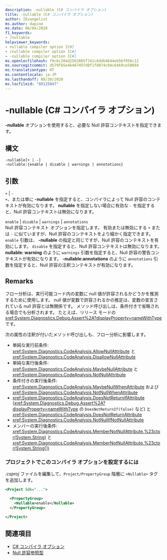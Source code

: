 ```yaml
---
description: -nullable (C# コンパイラ オプション)
title: -nullable (C# コンパイラ オプション)
author: IEvangelist
ms.author: dapine
ms.date: 06/04/2020
f1_keywords:
- /nullable
helpviewer_keywords:
- nullable compiler option [C#]
- /nullable compiler option [C#]
- -nullable compiler option [C#]
ms.openlocfilehash: f9c6c204d2563865f741c6ddb4644eb56f956c12
ms.sourcegitcommit: d579fb5e4b46745fd0f1f8874c94c6469ce58604
ms.translationtype: HT
ms.contentlocale: ja-JP
ms.lasthandoff: 08/30/2020
ms.locfileid: "89125047"
---
```

# <a name="-nullable-c-compiler-options"></a>-nullable (C# コンパイラ オプション)

**-nullable** オプションを使用すると、必要な Null 許容コンテキストを指定できます。

## <a name="syntax"></a>構文

```console
-nullable[+ | -]
-nullable:{enable | disable | warnings | annotations}
```

## <a name="arguments"></a>引数

`+` &#124; `-`  
`+`、または単に **-nullable** を指定すると、コンパイラによって Null 許容のコンテキストが有効になります。 **nullable** を指定しない場合に有効な `-` を指定すると、Null 許容コンテキストは無効になります。

`enable` &#124; `disable` &#124; `warnings` &#124; `annotations`  
Null 許容コンテキスト オプションを指定します。 有効または無効にする `+` または `-` に似ていますが、Null 許容のコンテキストをより細かく指定できます。 `enable` 引数は、 **-nullable** の指定と同じですが、Null 許容のコンテキストを有効にします。 `disable` を指定すると、Null 許容コンテキストは無効になります。 **nullable: warning** のように `warnings` 引数を指定すると、Null 許容の警告コンテキストが有効になります。 **-nullable:annotations** のように `annotations` 引数を指定すると、Null 許容の注釈コンテキストが有効になります。

## <a name="remarks"></a>Remarks

フロー分析は、実行可能コード内の変数に null 値が許容されるかどうかを推測するために使用します。 null 値が変数で許容されるかの推定は、変数の宣言されている null 許容とは無関係です。 メソッド呼び出しは、条件付きで省略される場合でも分析されます。 たとえば、リリース モードの <xref:System.Diagnostics.Debug.Assert%2A?displayProperty=nameWithType> です。

次の属性の注釈が付いたメソッド呼び出しも、フロー分析に影響します。

- 単純な実行前条件: <xref:System.Diagnostics.CodeAnalysis.AllowNullAttribute> と <xref:System.Diagnostics.CodeAnalysis.DisallowNullAttribute>
- 単純な実行後条件: <xref:System.Diagnostics.CodeAnalysis.MaybeNullAttribute> と <xref:System.Diagnostics.CodeAnalysis.NotNullAttribute>
- 条件付きの実行後条件: <xref:System.Diagnostics.CodeAnalysis.MaybeNullWhenAttribute> および <xref:System.Diagnostics.CodeAnalysis.NotNullWhenAttribute>
- <xref:System.Diagnostics.CodeAnalysis.DoesNotReturnIfAttribute> (<xref:System.Diagnostics.Debug.Assert%2A?displayProperty=nameWithType> の `DoesNotReturnIf(false)` など) と <xref:System.Diagnostics.CodeAnalysis.DoesNotReturnAttribute>
- <xref:System.Diagnostics.CodeAnalysis.NotNullIfNotNullAttribute>
- メンバーの実行後条件: <xref:System.Diagnostics.CodeAnalysis.MemberNotNullAttribute.%23ctor(System.String)> と <xref:System.Diagnostics.CodeAnalysis.MemberNotNullAttribute.%23ctor(System.String[])>

### <a name="to-set-this-compiler-option-in-a-project"></a>プロジェクトでこのコンパイラ オプションを設定するには

*.csproj* ファイルを編集して、`Project/PropertyGroup` 階層に `<Nullable>` タグを追加します。

```xml
<Project Sdk="...">

  <PropertyGroup>
    <Nullable>enable</Nullable>
  </PropertyGroup>

</Project>
```

## <a name="see-also"></a>関連項目

- [C# コンパイラ オプション](./index.md)
- [Null 許容参照型](../../nullable-references.md)
